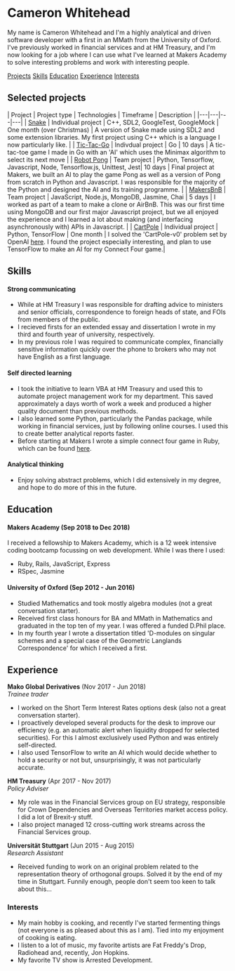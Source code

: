 # Cameron Whitehead

My name is Cameron Whitehead and I'm a highly analytical and driven software developer with a first in an MMath from the University of Oxford. I've previously worked in financial services and at HM Treasury, and I'm now looking for a job where I can use what I've learned at Makers Academy to solve interesting problems and work with interesting people. 

[Projects](#selected-projects) [Skills](#skills) [Education](#education) [Experience](#experience) [Interests](#interests)

## Selected projects 

| Project | Project type | Technologies | Timeframe | Description | 
|---|---|---|---|
| [Snake](https://github.com/camjw/S-DL2-nake)  | Individual project | C++, SDL2, GoogleTest, GoogleMock | One month (over Christmas) | A version of Snake made using SDL2 and some extension libraries. My first project using C++ which is a language I now particularly like. | 
| [Tic-Tac-Go](https://github.com/camjw/tic-tac-go) | Indivdual project | Go | 10 days | A tic-tac-toe game I made in Go with an 'AI' which uses the Minimax algorithm to select its next move | 
| [Robot Pong](https://github.com/JonathanAndrews/robot_pong) | Team project | Python, Tensorflow, Javascript, Node, Tensorflow.js, Unittest, Jest| 10 days | Final project at Makers, we built an AI to play the game Pong as well as a version of Pong from scratch in Python and Javascript. I was responsible for the majority of the Python and designed the AI and its training programme. |
| [MakersBnB](https://github.com/shinyverse/MakersBnB) | Team project | JavaScript, Node.js, MongoDB, Jasmine, Chai | 5 days | I worked as part of a team to make a clone or AirBnB. This was our first time using MongoDB and our first major Javascript project, but we all enjoyed the experience and I learned a lot about making (and interfacing asynchronously with) APIs in Javascript. | 
| [CartPole](https://www.github.com/camjw/CartPole) | Individual project | Python, TensorFlow | One month | I solved the 'CartPole-v0' problem set by OpenAI [here](https://gym.openai.com/envs/CartPole-v0/). I found the project especially interesting, and plan to use TensorFlow to make an AI for my Connect Four game.|

## Skills

#### Strong communicating

- While at HM Treasury I was responsible for drafting advice to ministers and senior officials, correspondence to foreign heads of state, and FOIs from members of the public.
- I recieved firsts for an extended essay and dissertation I wrote in my third and fourth year of university, respectively.
- In my previous role I was required to communicate complex, financially sensitive information quickly over the phone to brokers who may not have English as a first language. 


#### Self directed learning

- I took the initiative to learn VBA at HM Treasury and used this to automate project management work for my department. This saved approximately a days worth of work a week and produced a higher quality document than previous methods.
- I also learned some Python, particularly the Pandas package, while working in financial services, just by following online courses. I used this to create better analytical reports faster.
- Before starting at Makers I wrote a simple connect four game in Ruby, which can be found [here](https://github.com/camjw/connect_four).


#### Analytical thinking

- Enjoy solving abstract problems, which I did extensively in my degree, and hope to do more of this in the future.


## Education

#### Makers Academy (Sep 2018 to Dec 2018)

I received a fellowship to Makers Academy, which is a 12 week intensive coding bootcamp focussing on web development. While I was there I used:

- Ruby, Rails, JavaScript, Express
- RSpec, Jasmine

#### University of Oxford (Sep 2012 - Jun 2016)

- Studied Mathematics and took mostly algebra modules (not a great conversation starter). 
- Received first class honours for BA and MMath in Mathematics and graduated in the top ten of my year. I was offered a funded D.Phil place. 
- In my fourth year I wrote a dissertation titled 'D-modules on singular schemes and a special case of the Geometric Langlands Correspondence' for which I received a first. 


## Experience

**Mako Global Derivatives** (Nov 2017 - Jun 2018)    
*Trainee trader* 
- I worked on the Short Term Interest Rates options desk (also not a great conversation starter).
- I proactively developed several products for the desk to improve our efficiency (e.g. an automatic alert when liquidity dropped for selected securities). For this I almost exclusively used Python and was entirely self-directed. 
- I also used TensorFlow to write an AI which would decide whether to hold a security or not but, unsurprisingly, it was not particularly accurate. 

**HM Treasury** (Apr 2017 - Nov 2017)    
*Policy Adviser*
- My role was in the Financial Services group on EU strategy, responsible for Crown Dependencies and Overseas Territories market access policy. I did a lot of Brexit-y stuff.
- I also project managed 12 cross-cutting work streams across the Financial Services group.

**Universität Stuttgart** (Jun 2015 - Aug 2015)    
*Research Assistant*
- Received funding to work on an original problem related to the representation theory of orthogonal groups. Solved it by the end of my time in Stuttgart. Funnily enough, people don't seem too keen to talk about this...


### Interests

- My main hobby is cooking, and recently I've started fermenting things (not everyone is as pleased about this as I am). Tied into my enjoyment of cooking is eating.
- I listen to a lot of music, my favorite artists are Fat Freddy's Drop, Radiohead and, recently, Jon Hopkins. 
- My favorite TV show is Arrested Development.
